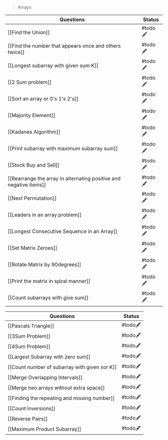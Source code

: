 > Arrays

| Questions                                                          | Status   |
| ------------------------------------------------------------------ | -------- |
| [[Find the Union]]                                                 | #todo🖋️ |
| [[Find the number that appears once and others twice]]             | #todo🖋️ |
| [[Longest subarray with given sum K]]                              | #todo🖋️ |
| [[2 Sum problem]]                                                  | #todo🖋️ |
| [[Sort an array or 0's 1's 2's]]                                   | #todo🖋️ |
| [[Majority Element]]                                               | #todo🖋️ |
| [[Kadanes Algorithm]]                                              | #todo🖋️ |
| [[Print subarray with maximum subarray sum]]                       | #todo🖋️ |
| [[Stock Buy and Sell]]                                             | #todo🖋️ |
| [[Rearrange the array in alternating positive and negative items]] | #todo🖋️ |
| [[Next Permutation]]                                               | #todo🖋️ |
| [[Leaders in an array problem]]                                    | #todo🖋️ |
| [[Longest Consecutive Sequence in an Array]]                       | #todo🖋️ |
| [[Set Matrix Zeroes]]                                              | #todo🖋️ |
| [[Rotate Matrix by 90degrees]]                                     | #todo🖋️ |
| [[Print the matrix in spiral manner]]                              | #todo🖋️ |
| [[Count subarrays with give sum]]                                  | #todo🖋️ |

| Questions                                     | Status   |
| --------------------------------------------- | -------- |
| [[Pascals Triangle]]                          | #todo🖋️ |
| [[3Sum Problem]]                              | #todo🖋️ |
| [[4Sum Problem]]                              | #todo🖋️ |
| [[Largest Subarray with zero sum]]            | #todo🖋️ |
| [[Count number of subarray with given xor K]] | #todo🖋️ |
| [[Merge Overlapping Intervals]]               | #todo🖋️ |
| [[Merge two arrays without extra space]]      | #todo🖋️ |
| [[Finding the repeating and missing number]]  | #todo🖋️ |
| [[Count Inversions]]                          | #todo🖋️ |
| [[Reverse Pairs]]                             | #todo🖋️ |
| [[Maximum Product Subarray]]                  | #todo🖋️ |
